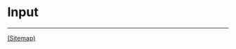 # Input

---

[(Sitemap)](https://github.com/way-of-the-sunvox/Way-of-the-SunVox/blob/master/Sitemap.md)
